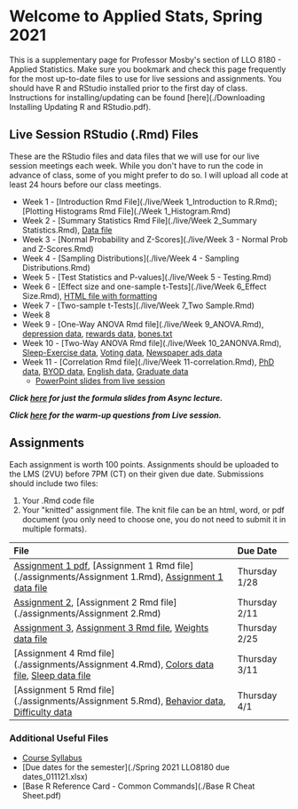 # Welcome to Applied Stats, Spring 2021

This is a supplementary page for Professor Mosby's section of LLO 8180 - Applied Statistics. Make sure you bookmark and check this page frequently for the most up-to-date files to use for live sessions and assignments. You should have R and RStudio installed prior to the first day of class. Instructions for installing/updating can be found [here](./Downloading Installing Updating R and RStudio.pdf).

## Live Session RStudio (.Rmd) Files
These are the RStudio files and data files that we will use for our live session meetings each week. While you don't have to run the code in advance of class, some of you might prefer to do so. I will upload all code at least 24 hours before our class meetings.
- Week 1 - [Introduction Rmd File](./live/Week 1_Introduction to R.Rmd); [Plotting Histograms Rmd File](./Week 1_Histogram.Rmd)
- Week 2 - [Summary Statistics Rmd File](./live/Week 2_Summary Statistics.Rmd), [Data file](./live/week2data.txt)
- Week 3 - [Normal Probability and Z-Scores](./live/Week 3 - Normal Prob and Z-Scores.Rmd)
- Week 4 - [Sampling Distributions](./live/Week 4 - Sampling Distributions.Rmd)
- Week 5 - [Test Statistics and P-values](./live/Week 5 - Testing.Rmd)
- Week 6 - [Effect size and one-sample t-Tests](./live/Week 6_Effect Size.Rmd), [HTML file with formatting](./live/Week-6_Effect-Size.html)
- Week 7 - [Two-sample t-Tests](./live/Week 7_Two Sample.Rmd)
- Week 8
- Week 9 - [One-Way ANOVA Rmd file](./live/Week 9_ANOVA.Rmd), [depression data](./live/depression.txt), [rewards data](./live/rewards.txt), [bones.txt](./live/bones.txt)
- Week 10 - [Two-Way ANOVA Rmd file](./live/Week 10_2ANONVA.Rmd), [Sleep-Exercise data](./live/sleepdata.txt), [Voting data](./live/election.txt), [Newspaper ads data](./live/ads.txt)
- Week 11 - [Correlation Rmd file](./live/Week 11-correlation.Rmd), [PhD data](./live/phd.txt), [BYOD data](./live/byod.txt), [English data](./live/english.txt), [Graduate data](./live/graduate.txt)
  - [PowerPoint slides from live session](./ppt/week11-ppt.ppt)

***Click [here](./formulas.md) for just the formula slides from Async lecture.***

***Click [here](./polling.md) for the warm-up questions from Live session.***

## Assignments
Each assignment is worth 100 points. Assignments should be uploaded to the LMS (2VU) before 7PM (CT) on their given due date. Submissions should include two files:
1. Your .Rmd code file
2. Your "knitted" assignment file. The knit file can be an html, word, or pdf document (you only need to choose one, you do not need to submit it in multiple formats). 

| File      | Due Date          |
|:-------------|:------------------|
  | [Assignment 1 pdf](./assignments/Assignment-1.pdf), [Assignment 1 Rmd file](./assignments/Assignment 1.Rmd), [Assignment 1 data file](./assignments/phd.txt) | Thursday 1/28 |
  | [Assignment 2](./assignments/Assignment-2.html), [Assignment 2 Rmd file](./assignments/Assignment 2.Rmd) | Thursday 2/11 |
  | [Assignment 3](./assignments/Assignment-3.html), [Assignment 3 Rmd file](./assignments/Assignment-3.Rmd), [Weights data file](./assignments/weights.txt) | Thursday 2/25 |
  | [Assignment 4 Rmd file](./assignments/Assignment 4.Rmd), [Colors data file](./assignments/color.txt), [Sleep data file](./assignments/sleep.txt) | Thursday 3/11 |
  | [Assignment 5 Rmd file](./assignments/Assignment 5.Rmd), [Behavior data](./assignments/behavior.txt), [Difficulty data](./assignments/difficulty.txt) | Thursday 4/1 |

### Additional Useful Files
* [Course Syllabus](./llo_8180_syllabus.pdf)
* [Due dates for the semester](./Spring 2021 LLO8180 due dates_011121.xlsx)
* [Base R Reference Card - Common Commands](./Base R Cheat Sheet.pdf)

